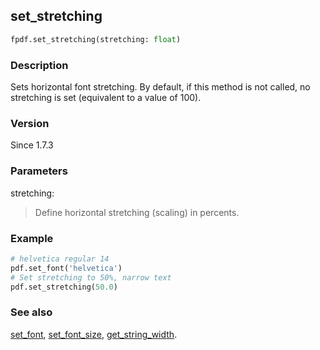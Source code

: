 ## set_stretching ##

```python
fpdf.set_stretching(stretching: float)
```

### Description ###

Sets horizontal font stretching. By default, if this method is not called, no stretching is set (equivalent to a value of 100).

### Version ###

Since 1.7.3

### Parameters ###

stretching:
> Define horizontal stretching (scaling) in percents.

### Example ###

```python
# helvetica regular 14
pdf.set_font('helvetica')
# Set stretching to 50%, narrow text
pdf.set_stretching(50.0)
```

### See also ###

[set_font](set_font.md), [set_font_size](set_font_size.md), [get_string_width](get_string_width.md).
